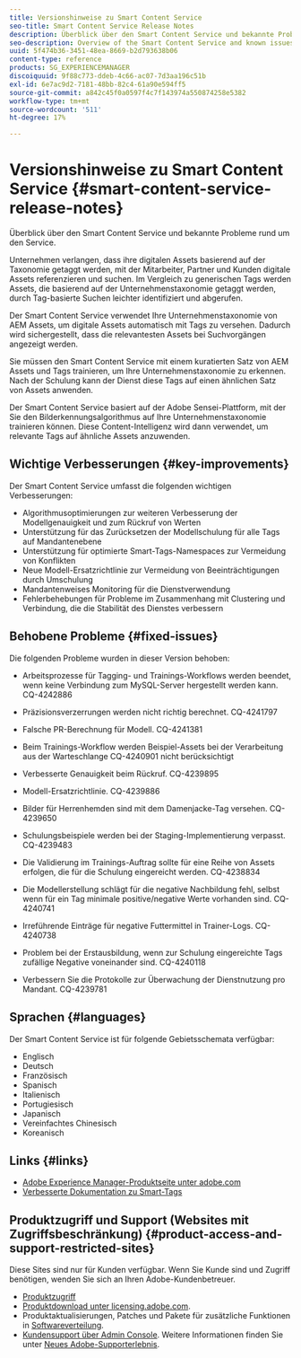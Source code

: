 ```yaml
---
title: Versionshinweise zu Smart Content Service
seo-title: Smart Content Service Release Notes
description: Überblick über den Smart Content Service und bekannte Probleme rund um den Service.
seo-description: Overview of the Smart Content Service and known issues around the service.
uuid: 5f474b36-3451-48ea-8669-b2d793638b06
content-type: reference
products: SG_EXPERIENCEMANAGER
discoiquuid: 9f88c773-ddeb-4c66-ac07-7d3aa196c51b
exl-id: 6e7ac9d2-7181-48bb-82c4-61a90e594ff5
source-git-commit: a842c45f0a0597f4c7f143974a550874258e5382
workflow-type: tm+mt
source-wordcount: '511'
ht-degree: 17%

---
```


# Versionshinweise zu Smart Content Service {#smart-content-service-release-notes}

Überblick über den Smart Content Service und bekannte Probleme rund um den Service.

Unternehmen verlangen, dass ihre digitalen Assets basierend auf der Taxonomie getaggt werden, mit der Mitarbeiter, Partner und Kunden digitale Assets referenzieren und suchen. Im Vergleich zu generischen Tags werden Assets, die basierend auf der Unternehmenstaxonomie getaggt werden, durch Tag-basierte Suchen leichter identifiziert und abgerufen.

Der Smart Content Service verwendet Ihre Unternehmenstaxonomie von AEM Assets, um digitale Assets automatisch mit Tags zu versehen. Dadurch wird sichergestellt, dass die relevantesten Assets bei Suchvorgängen angezeigt werden.

Sie müssen den Smart Content Service mit einem kuratierten Satz von AEM Assets und Tags trainieren, um Ihre Unternehmenstaxonomie zu erkennen. Nach der Schulung kann der Dienst diese Tags auf einen ähnlichen Satz von Assets anwenden.

Der Smart Content Service basiert auf der Adobe Sensei-Plattform, mit der Sie den Bilderkennungsalgorithmus auf Ihre Unternehmenstaxonomie trainieren können. Diese Content-Intelligenz wird dann verwendet, um relevante Tags auf ähnliche Assets anzuwenden.

## Wichtige Verbesserungen {#key-improvements}

Der Smart Content Service umfasst die folgenden wichtigen Verbesserungen:

* Algorithmusoptimierungen zur weiteren Verbesserung der Modellgenauigkeit und zum Rückruf von Werten
* Unterstützung für das Zurücksetzen der Modellschulung für alle Tags auf Mandantenebene
* Unterstützung für optimierte Smart-Tags-Namespaces zur Vermeidung von Konflikten
* Neue Modell-Ersatzrichtlinie zur Vermeidung von Beeinträchtigungen durch Umschulung
* Mandantenweises Monitoring für die Dienstverwendung
* Fehlerbehebungen für Probleme im Zusammenhang mit Clustering und Verbindung, die die Stabilität des Dienstes verbessern

## Behobene Probleme {#fixed-issues}

Die folgenden Probleme wurden in dieser Version behoben:

* Arbeitsprozesse für Tagging- und Trainings-Workflows werden beendet, wenn keine Verbindung zum MySQL-Server hergestellt werden kann. CQ-4242886

* Präzisionsverzerrungen werden nicht richtig berechnet. CQ-4241797

* Falsche PR-Berechnung für Modell. CQ-4241381

* Beim Trainings-Workflow werden Beispiel-Assets bei der Verarbeitung aus der Warteschlange CQ-4240901 nicht berücksichtigt

* Verbesserte Genauigkeit beim Rückruf. CQ-4239895

* Modell-Ersatzrichtlinie. CQ-4239886

* Bilder für Herrenhemden sind mit dem Damenjacke-Tag versehen. CQ-4239650

* Schulungsbeispiele werden bei der Staging-Implementierung verpasst. CQ-4239483

* Die Validierung im Trainings-Auftrag sollte für eine Reihe von Assets erfolgen, die für die Schulung eingereicht werden. CQ-4238834

* Die Modellerstellung schlägt für die negative Nachbildung fehl, selbst wenn für ein Tag minimale positive/negative Werte vorhanden sind. CQ-4240741

* Irreführende Einträge für negative Futtermittel in Trainer-Logs. CQ-4240738

* Problem bei der Erstausbildung, wenn zur Schulung eingereichte Tags zufällige Negative voneinander sind. CQ-4240118

* Verbessern Sie die Protokolle zur Überwachung der Dienstnutzung pro Mandant. CQ-4239781

## Sprachen {#languages}

Der Smart Content Service ist für folgende Gebietsschemata verfügbar:

* Englisch
* Deutsch
* Französisch
* Spanisch
* Italienisch
* Portugiesisch
* Japanisch
* Vereinfachtes Chinesisch
* Koreanisch

## Links {#links}

* [Adobe Experience Manager-Produktseite unter adobe.com](https://www.adobe.com/marketing-cloud/experience-manager.html)
* [Verbesserte Dokumentation zu Smart-Tags](/help/assets/enhanced-smart-tags.md)

## Produktzugriff und Support (Websites mit Zugriffsbeschränkung) {#product-access-and-support-restricted-sites}

Diese Sites sind nur für Kunden verfügbar. Wenn Sie Kunde sind und Zugriff benötigen, wenden Sie sich an Ihren Adobe-Kundenbetreuer.

* [Produktzugriff](https://login.experiencecloud.adobe.com/exc-content/login.html)
* [Produktdownload unter licensing.adobe.com](https://licensing.adobe.com/).
* Produktaktualisierungen, Patches und Pakete für zusätzliche Funktionen in [Softwareverteilung](https://experience.adobe.com/#/downloads/content/software-distribution/en/aem.html).
* [Kundensupport über Admin Console](https://adminconsole.adobe.com/). Weitere Informationen finden Sie unter [Neues Adobe-Supporterlebnis](https://docs.adobe.com/content/help/en/customer-one/using/home.html).

